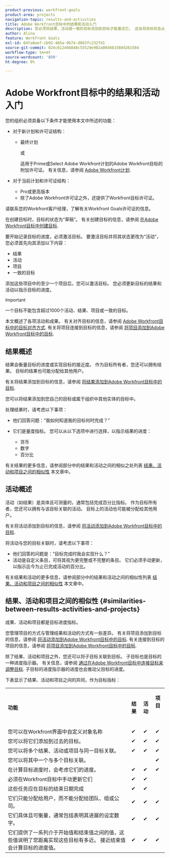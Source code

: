 ```yaml
---
product-previous: workfront-goals
product-area: projects
navigation-topic: results-and-activities
title: Adobe Workfront目标中的结果和活动入门
description: 您必须将结果、活动或一致的目标添加到目标才能激活它。 这会将目标状态从草稿更新为活动，并开始记录目标的进度。
author: Alina
feature: Workfront Goals
exl-id: 64fa0aef-cb92-465a-9b74-d863fc232fd1
source-git-commit: 024c612d46848c55529e902a00d481588d261584
workflow-type: tm+mt
source-wordcount: '859'
ht-degree: 0%

---
```


# Adobe Workfront目标中的结果和活动入门

您的组织必须具备以下条件才能使用本文中所述的功能：

* 对于新计划和许可证结构：

   * 最终计划

     或

     适用于Prime或Select Adobe Workfront计划的Adobe Workfront目标的附加许可证。 有关信息，请参阅 [Adobe Workfront计划](https://www.workfront.com/plans).

* 对于当前计划和许可证结构：

   * Pro或更高版本
   * 除了Adobe Workfront许可证之外，还提供了Workfront目标许可证。

请联系您的Workfront客户经理，了解有关Workfront Goals许可证的信息。

在创建目标时，目标的状态为“草稿”。 有关创建目标的信息，请参阅 [在Adobe Workfront目标中创建目标](../../workfront-goals/goal-management/create-goals.md).

要开始记录目标的进度，必须激活目标。 要激活目标并将其状态更改为“活动”，您必须首先向其添加以下内容：

* 结果
* 活动
* 项目
* 一致的目标

添加这些项目中的至少一个项目后，您可以激活目标。 您必须更新目标的结果和活动以指示目标的进度。


>[!IMPORTANT]
>
> 一个目标不能包含超过1000个活动、结果、项目或一致的目标。</span>

本文概述了各项活动和成果。 有关对齐目标的信息，请参阅 [Adobe Workfront目标中的目标对齐方式](../../workfront-goals/goal-alignment/goal-alignment.md). 有关将项目连接到目标的信息，请参阅 [将项目添加到Adobe Workfront目标中的目标](../results-and-activities/connect-projects-to-goals-overview.md).

## 结果概述

<!--
<p> This will have additional types in the future - add another section for types?)</p>
-->

结果会衡量目标的进度或实现目标的接近度。 作为目标所有者，您还可以拥有结果。 目标的结果也可能分配给其他用户。

有关将结果添加到目标的信息，请参阅 [将结果添加到Adobe Workfront目标中的目标](../../workfront-goals/results-and-activities/add-results-to-goals.md).

您可以将结果添加到您自己的目标或属于组织中其他实体的目标中。

处理结果时，请考虑以下事项：

* 他们回答问题：“我如何知道我的目标何时完成？”
* 它们是量度指标。 您可以从以下选项中进行选择，以指示结果的进度：

  <!--
  this might change (jira, Salesforce, etc))
  -->

   * 货币
   * 数字
   * 百分比

有关结果的更多信息，请参阅部分中的结果和活动之间的相似之处列表 [结果、活动和项目之间的相似性](#similarities-between-results-activities-and-projects) 本文章中。

## 活动概述

<!--
This will have additional types in the future - add another section for types?
-->

活动（如结果）是具体且可测量的，通常包括完成百分比指标。 作为目标所有者，您还可以拥有与该目标关联的活动。 目标上的活动也可能被分配给其他用户。

有关将活动添加到目标的信息，请参阅 [将活动添加到Adobe Workfront目标中的目标](../../workfront-goals/results-and-activities/add-activities-to-goals.md).

将活动与您的目标关联时，请考虑以下事项：

* 他们回答的问题是：“目标完成时我会实现什么？”
* 活动是自定义条目，可将其视为更完整或不完整的条目。 它们必须手动更新，以指示迄今为止已完成活动的百分比。

<!--
* You can associate the following activities with goals:

  <table style="table-layout:auto"> 
   <col> 
   <col> 
   <tbody> 
    <tr> 
     <td role="rowheader">Manual progress bar </td> 
     <td> <p>Custom entries that can be thought of more in terms of complete or incomplete. They must be manually updated.</p> </td> 
    </tr> 
    <tr> 
     <td role="rowheader"><p>Project</p></td> 
     <td> <p>Existing projects that you have at least permissions to View and are not in a status of Dead. They are updated automatically, based on the progress of their work items. </p> <p>The projects must exist before associating them with the goal. You can associate a project with multiple goals. For information about adding projects to goals, see <a href="../../workfront-goals/results-and-activities/connect-projects-to-goals-overview.md" class="MCXref xref">Add projects to goals in Adobe Workfront Goals</a>.</p>
     <p><span class="preview">In the Preview environment, projects are separate progress indicators, independent from activities. Adding projects to a goal in the Preview environment is different from adding activities. For more information, see <a href="../../workfront-goals/results-and-activities/connect-projects-to-goals-overview.md" class="MCXref xref">Add projects to goals in Adobe Workfront Goals</a>.</span></p>
      </td> 
    </tr> 
   </tbody> 
  </table>
-->
<!--drafted for goal redesign: For THE PRODUCTION RELEASE: remove the projects in this article altogether.-->

有关结果和活动的更多信息，请参阅部分中的结果和活动之间的相似性列表 [结果、活动和项目之间的相似性](#similarities-between-results-activities-and-projects) 本文章中。

## 结果、活动和项目之间的相似性 {#similarities-between-results-activities-and-projects}

成果、活动和项目都是目标进度指标。

您管理项目的方式与管理结果和活动的方式有一些差异。 有关将项目添加到目标的信息，请参阅 [将活动添加到Adobe Workfront目标中的目标](../../workfront-goals/results-and-activities/add-activities-to-goals.md). 有关连接到目标的项目的信息，请参阅 [将项目添加到Adobe Workfront目标中的目标](../../workfront-goals/results-and-activities/connect-projects-to-goals-overview.md).

除了结果、活动和项目之外，您还可以将子目标关联到目标。 子目标也是目标的一种进度指示器。 有关信息，请参阅 [通过在Adobe Workfront目标中连接目标来调整目标](../goal-alignment/align-goals-by-connecting-them.md). 子目标的进度指示器的进度也会推动父目标的进度。

下表显示了结果、活动和项目之间的异同，作为目标指标：

<table style="table-layout:auto"> 
 <col> 
 <col> 
 <col> 
 <col> 
 <tbody> 
  <tr> 
   <td><b><p>功能</p></b></td> 
   <td><b><p>结果</p></b></td> 
   <td><b><p>活动</p></b></td> 
   <td> <p><strong>项目</strong> </p> <p> </p> </td> 
  </tr> 
  <tr> 
   <td><span style="font-weight: normal;">您可以在Workfront界面中自定义对象名称</span> </td> 
   <td>✔</td> 
   <td>✔</td> 
   <td>✔</td> 
  </tr> 
  <tr> 
   <td>您可以将它们添加到过去的目标。</td> 
   <td>✔</td> 
   <td>✔</td> 
   <td>✔</td> 
  </tr> 
  <tr> 
   <td>您可以将多个结果、活动或项目与同一目标关联。 </td> 
   <td>✔</td> 
   <td>✔</td> 
   <td>✔</td> 
  </tr> 
  <tr> 
   <td>您可以将其中一个与多个目标关联。</td> 
   <td> </td> 
   <td> </td> 
   <td>✔</td> 
  </tr> 
  <tr> 
   <td>在计算目标进度时，会考虑它们的进度。 </td> 
   <td>✔</td> 
   <td>✔</td> 
   <td>✔</td> 
  </tr> 
  <tr> 
   <td>必须在Workfront目标中手动更新它们</td> 
   <td>✔</td> 
   <td>✔</td> 
   <td> </td> 
  </tr> 
  <tr> 
   <td>这些任务应在目标的结束日期完成</td> 
   <td>✔</td> 
   <td>✔</td> 
   <td> </td> 
  </tr> 
  <tr> 
   <td>它们只能分配给用户，而不能分配给团队、组或公司。 </td> 
   <td>✔</td> 
   <td>✔</td> 
   <td>✔</td> 
  </tr> 
  <tr> 
   <td>它们具体且可衡量，通常包括表明其进展的设定数字。 </td> 
   <td>✔</td> 
   <td>✔</td> 
   <td>✔</td> 
  </tr> 
  <tr> 
   <td>它们提供了一系列介于开始值和结束值之间的值，这些值说明了您距离实现这些目标有多近。 接近结束值会计算目标的进度值。 </td> 
   <td>✔</td> 
   <td>✔</td> 
   <td>✔</td> 
  </tr> 
 </tbody> 
</table>
